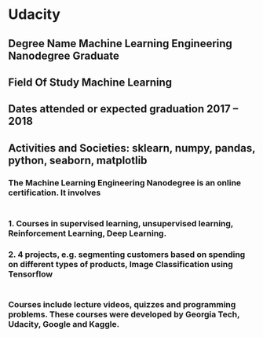 
# Udacity<br/>

## Degree Name Machine Learning Engineering Nanodegree Graduate<br/>

## Field Of Study Machine Learning<br/>

## Dates attended or expected graduation 2017 – 2018<br/>

## Activities and Societies: sklearn, numpy, pandas, python, seaborn, matplotlib<br/>

### The Machine Learning Engineering Nanodegree is an online certification. It involves<br/><br/>

### 1. Courses in supervised learning, unsupervised learning, Reinforcement Learning, Deep Learning.<br/>
### 2. 4 projects, e.g. segmenting customers based on spending on different types of products, Image Classification using Tensorflow<br/><br/>

### Courses include lecture videos, quizzes and programming problems. These courses were developed by Georgia Tech, Udacity, Google and Kaggle.
